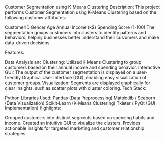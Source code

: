 Customer Segmentation using K-Means Clustering
Description:
This project performs Customer Segmentation using K-Means Clustering based on the following customer attributes:

CustomerID
Gender
Age
Annual Income (k$)
Spending Score (1-100)
The segmentation groups customers into clusters to identify patterns and behaviors, helping businesses better understand their customers and make data-driven decisions.

Features:

Data Analysis and Clustering:
Utilized K-Means Clustering to group customers based on their annual income and spending behavior.
Interactive GUI:
The output of the customer segmentation is displayed on a user-friendly Graphical User Interface (GUI), enabling easy visualization of customer groups.
Visualization:
Segments are displayed graphically for clear insights, such as scatter plots with cluster coloring.
Tech Stack:

Python
Libraries Used:
Pandas (Data Preprocessing)
Matplotlib / Seaborn (Data Visualization)
Scikit-Learn (K-Means Clustering)
Tkinter / PyQt (GUI Implementation)
Highlights:

Grouped customers into distinct segments based on spending habits and income.
Created an intuitive GUI to visualize the clusters.
Provides actionable insights for targeted marketing and customer relationship strategies.
